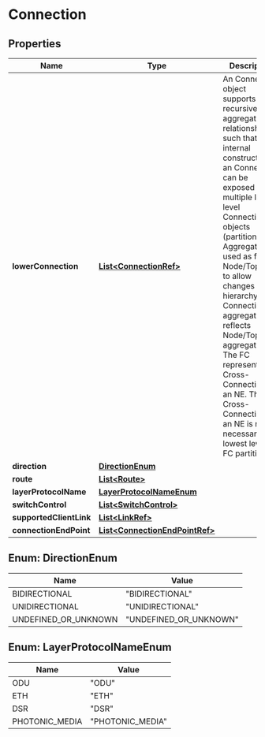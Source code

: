 
# Connection

## Properties
Name | Type | Description | Notes
------------ | ------------- | ------------- | -------------
**lowerConnection** | [**List&lt;ConnectionRef&gt;**](ConnectionRef.md) | An Connection object supports a recursive aggregation relationship such that the internal construction of an Connection can be exposed as multiple lower level Connection objects (partitioning). Aggregation is used as for the Node/Topology  to allow changes in hierarchy. Connection aggregation reflects Node/Topology aggregation. The FC represents a Cross-Connection in an NE. The Cross-Connection in an NE is not necessarily the lowest level of FC partitioning. |  [optional]
**direction** | [**DirectionEnum**](#DirectionEnum) |  |  [optional]
**route** | [**List&lt;Route&gt;**](Route.md) |  |  [optional]
**layerProtocolName** | [**LayerProtocolNameEnum**](#LayerProtocolNameEnum) |  |  [optional]
**switchControl** | [**List&lt;SwitchControl&gt;**](SwitchControl.md) |  |  [optional]
**supportedClientLink** | [**List&lt;LinkRef&gt;**](LinkRef.md) |  |  [optional]
**connectionEndPoint** | [**List&lt;ConnectionEndPointRef&gt;**](ConnectionEndPointRef.md) |  |  [optional]


<a name="DirectionEnum"></a>
## Enum: DirectionEnum
Name | Value
---- | -----
BIDIRECTIONAL | &quot;BIDIRECTIONAL&quot;
UNIDIRECTIONAL | &quot;UNIDIRECTIONAL&quot;
UNDEFINED_OR_UNKNOWN | &quot;UNDEFINED_OR_UNKNOWN&quot;


<a name="LayerProtocolNameEnum"></a>
## Enum: LayerProtocolNameEnum
Name | Value
---- | -----
ODU | &quot;ODU&quot;
ETH | &quot;ETH&quot;
DSR | &quot;DSR&quot;
PHOTONIC_MEDIA | &quot;PHOTONIC_MEDIA&quot;



